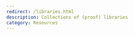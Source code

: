 ```yaml
---
redirect: /libraries.html
description: Collections of (proof) libraries
category: Resources
---
```

